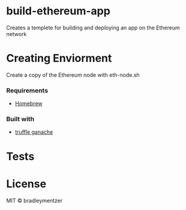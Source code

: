 # build-ethereum-app
Creates a templete for building and deploying an app on the Ethereum network

# Creating Enviorment
Create a copy of the Ethereum node with eth-node.sh

### Requirements
 - [Homebrew](https://brew.sh/)

### Built with
- [truffle ganache](https://trufflesuite.com/ganache/)

# Tests

# License

MIT © bradleymentzer
